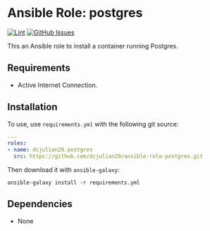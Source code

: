 # Ansible Role: postgres

[![Lint](https://github.com/dcjulian29/ansible-role-postgres/actions/workflows/lint.yml/badge.svg)](https://github.com/dcjulian29/ansible-role-postgres/actions/workflows/lint.yml) [![GitHub Issues](https://img.shields.io/github/issues-raw/dcjulian29/ansible-role-postgres.svg)](https://github.com/dcjulian29/ansible-role-postgres/issues)

This an Ansible role to install a container running Postgres.

## Requirements

- Active Internet Connection.

## Installation

To use, use `requirements.yml` with the following git source:

```yaml
---
roles:
- name: dcjulian29.postgres
  src: https://github.com/dcjulian29/ansible-role-postgres.git
  ```

Then download it with `ansible-galaxy`:

```shell
ansible-galaxy install -r requirements.yml
```

## Dependencies

- None

